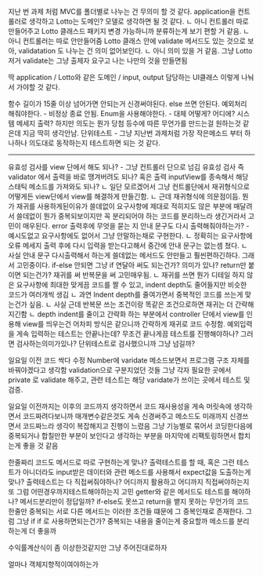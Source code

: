 지난 번 과제 처럼 MVC를 폴더별로 나누는 건 무의미 할 것 같다.
application을 컨트롤러로 생각하고 Lotto는 도메인? 모델로 생각하면 될 것 같다.
ㄴ 아니 컨트롤러 따로 만들어주고 Lotto 클래스드 패키지 변경 가능하니까 분류하는게 보기 편할 거 같음.
ㄴ 아니 컨트롤러는 따로 안만들어줌
Lotto 클래스 안에 validate 메서드도 있는 것으로 보아, validatation 도 나누는 건 의미 없어보인다.
ㄴ 아니 의미 있을 거 같음. 그냥 Lotto 저거 validate는 그냥 출제자 요구고 나는 나만의 것을 만들면됨

딱 application / Lotto와 같은 도메인 / input, output 담당하는 UI클래스
이렇게 나눠서 가야할 것 같다.

함수 길이가 15줄 이상 넘어가면 안되는거 신경써야된다.
else 쓰면 안된다.
예외처리 해줘야한다. - 비정상 종료 안됨.
Enum을 사용해야한다. - 대체 어떻게? 어디에? 시스템 메세지 출력? 하지만 의도는 뭔가 당첨 등수에 따른 무언가를 만드는걸 원하는것 같은데 지금 딱히 생각안남.
단위테스트 - 그냥 지난번 과제처럼 가장 작은메소드 부터 하나하나 의도대로 동작하는지 테스트하면 되는 것 같다.

***
유효성 검사를 view 단에서 해도 되나? - 그냥 컨트롤러 단으로 넘김
유효성 검사 즉 validator 에서 출력을 바로 땡겨버려도 되나? 혹은 출력 inputView를 종속해서 해당 스태틱 메소드를 가져와도 되나?
ㄴ 일단 모르겠어서 그냥 컨트롤단에서 재귀형식으로 어떻게든 view단에서 view를 해결하게 만들긴함.
ㄴ 근데 재귀형식에 의문점이듬. 뭔가 재귀를 사용하게된이유가 쓸데없이 요구사항에 제대로 적히지도 않은 부분에 매달려서 쓸데없이 뭔가 중복되보이지만
꼭 분리되어야 하는 코드를 분리하느라 생긴거라서 고민이 매우된다.
error 출력후에 무엇을 묻는 지 안내 문구도 다시 출력해줘야하는가? - 예시도없고 요구사항에도 없어서 그냥 안말하는채로 구현한다.
ㄴ 정확히는 요구사항에 오류 메세지 출력 후에 다시 입력을 받는다고해서 중간에 안내 문구는 없는셈 쳤다.
ㄴ 사실 안내 문구 다시출력해서 하는게 쓸데없는 메서드도 안만들고 훨씬편하긴하다. 그래서 고민중이다.
if-else 안되면 그냥 if 연달아 써도 되는건가? 의미가 있나? return만 붙이면 되는건가?
재귀를 써 반복문을 써 고민매우됨.
ㄴ 재귀를 쓰면 뭔가 디테일 하지 않은 요구사항에 최대한 맞게끔 코드를 짤 수 있고, indent depth도 줄어들지만 비슷한 코드가 여러개씩 생김
ㄴ 과연 Indent depth를 줄여가면서 중복적인 코드를 쓰는게 맞는건가 싶음.
ㄴ 사실 근데 반복문 쓰는 조건이랑 똑같은 조건으로하면 재귀는 더 간략해지긴함
ㄴ depth indent를 줄이고 간략화 하는 부분에서 controller 단에서 view를 인용해 view를 띄우는건 어차피 방식은 같으니까 간략하게 재귀로 코드 수정함.
예외입력을 게속 입력하는 테스트는 안끝나는데? 무조건 끝나게끔 테스트를 진행해야하나? 그러면 검사하는의미가있나? 단위테스트로 검사했으니까 그냥 넘길까?

일요일 이전 코드 싹다 수정
Number에 varidate 메소드보면서 프로그램 구조 자체를 바꿔야겠다고 생각함
validation으로 구분지었던 것들 그냥 각자 필요한 곳에서 private 로 validate 해주고, 관련 테스트는 해당 varidate가 쓰이는 곳에서 테스트 및 검증.

일요일 이전까지는 이후의 코드까지 생각하면서 코드 재사용성을 게속 머릿속에 생각하면서 코드짜려다보니까 매개변수같은것도 게속 신경써주고
메소드도 미래까지 신경쓰면서 코드짜느라 생각이 복잡해지고 진행이 느렸음
그냥 기능별로 묶어서 코딩한다음에 중복되거나 합칠만한 부분이 보인다고 생각하는 부분을 마지막에 리팩토링하면서 합치는게 좋을 것 같음

한줄짜리 코드도 메서드로 따로 구현하는게 맞나?
출력테스트를 할 때, 혹은 그런 테스트가 아니더라도 input받은 데이터와 관련 메소드를 사용해서 expect값을 도출하는게 맞나? 출력테스트는 다 직접써줘야하나?
어디까지 활용하고 어디까지 직접써야하는지 또 그럼 어떤경우까지테스트해야하는지 고민
getter와 같은 메서드도 테스트를 해야하나?
메서드분리만이 정답일까?
if-else도 못쓰고 return을 뱉지 못하는 무언가의 코드 한줄만 중복되는 서로 다른 메서드는 이러한 조건들 떄문에 그 중복인채로 존재한다.
그럼 그냥 if if 로 사용하면되는건가?
중복되는 내용을 줄이는게 중요할까 메소드를 분리하는게 더 좋을까

수익률계산식이 좀 이상한것같지만 그냥 주어진대로하자

얼마나 객체지향적이여야하는가